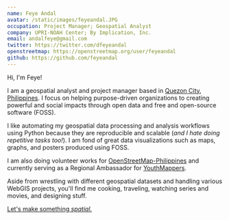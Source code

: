 ```yaml
---
name: Feye Andal
avatar: /static/images/feyeandal.JPG
occupation: Project Manager; Geospatial Analyst
company: UPRI-NOAH Center; By Implication, Inc.
email: andalfeye@gmail.com
twitter: https://twitter.com/dfeyeandal
openstreetmap: https://openstreetmap.org/user/feyeandal
github: https://github.com/feyeandal
---
```


Hi, I'm Feye!

I am a geospatial analyst and project manager based in [Quezon City, Philippines](https://www.openstreetmap.org/relation/106569). I focus on helping purpose-driven organizations to creating powerful and social impacts through open data and free and open-source software (FOSS).

I like automating my geospatial data processing and analysis workflows using Python because they are reproducible and scalable (_and I hate doing repetitive tasks too!_). I am fond of great data visualizations such as maps, graphs, and posters produced using FOSS.

I am also doing volunteer works for [OpenStreetMap-Philippines](https://wiki.openstreetmap.org/wiki/Philippines) and currently serving as a Regional Ambassador for [YouthMappers](https://youthmappers.org).

Aside from wrestling with different geospatial datasets and handling various WebGIS projects, you'll find me cooking, traveling, watching series and movies, and designing stuff.

[Let's make something _spatial_.](mailto:andalfeye@gmail.com)
